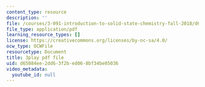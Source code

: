```yaml
---
content_type: resource
description: ''
file: /courses/3-091-introduction-to-solid-state-chemistry-fall-2018/d65084ee2dd63f2bed068bf34be05036_vewtUlemzto.pdf
file_type: application/pdf
learning_resource_types: []
license: https://creativecommons.org/licenses/by-nc-sa/4.0/
ocw_type: OCWFile
resourcetype: Document
title: 3play pdf file
uid: d65084ee-2dd6-3f2b-ed06-8bf34be05036
video_metadata:
  youtube_id: null
---
```

